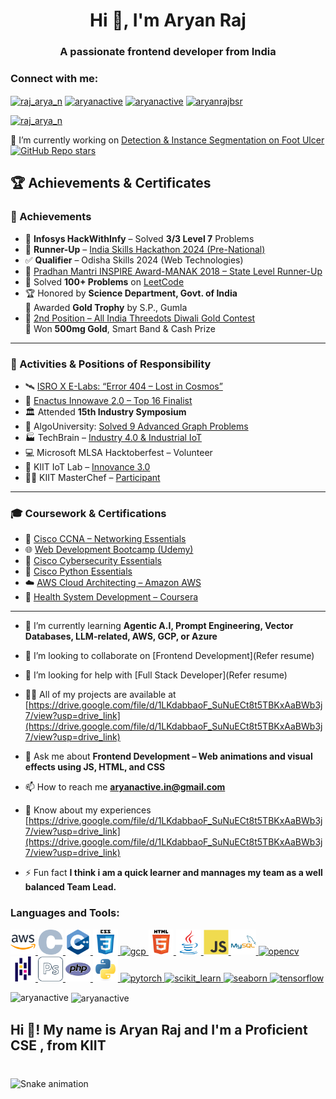 <h1 align="center">Hi 👋, I'm Aryan Raj</h1>
<h3 align="center">A passionate frontend developer from India</h3>

<h3 align="left">Connect with me:</h3>
<p align="left">
<a href="https://twitter.com/raj_arya_n" target="blank"><img align="center" src="https://raw.githubusercontent.com/rahuldkjain/github-profile-readme-generator/master/src/images/icons/Social/twitter.svg" alt="raj_arya_n" height="30" width="40" /></a>
<a href="https://linkedin.com/in/aryanactive" target="blank"><img align="center" src="https://raw.githubusercontent.com/rahuldkjain/github-profile-readme-generator/master/src/images/icons/Social/linked-in-alt.svg" alt="aryanactive" height="30" width="40" /></a>
<a href="https://fb.com/aryanactive" target="blank"><img align="center" src="https://raw.githubusercontent.com/rahuldkjain/github-profile-readme-generator/master/src/images/icons/Social/facebook.svg" alt="aryanactive" height="30" width="40" /></a>
<a href="https://instagram.com/aryanrajbsr" target="blank"><img align="center" src="https://raw.githubusercontent.com/rahuldkjain/github-profile-readme-generator/master/src/images/icons/Social/instagram.svg" alt="aryanrajbsr" height="30" width="40" /></a>
</p>

<p align="left">
  <a href="https://twitter.com/raj_arya_n" target="blank">
    <img src="https://img.shields.io/twitter/follow/raj_arya_n?logo=twitter&style=for-the-badge" alt="raj_arya_n" />
  </a>
</p>

 🔭 I’m currently working on [Detection & Instance Segmentation on Foot Ulcer](https://github.com/aryanactive/Instance_segmentation)
[![GitHub Repo stars](https://img.shields.io/github/stars/aryanactive/Instance_segmentation?style=social)](https://github.com/aryanactive/Instance_segmentation)

## 🏆 Achievements & Certificates

### 🔹 Achievements
- 🧠 **Infosys HackWithInfy** – Solved **3/3 Level 7** Problems  
- 🥈 **Runner-Up** – [India Skills Hackathon 2024 (Pre-National)](https://www.linkedin.com/posts/aryanactive_indiaskills-statelevel-aryanactive-activity-7188156758324834304-kRJl?utm_source=share&utm_medium=member_desktop&rcm=ACoAADakyPkBmR0jQ-8puQbgBJ0zXzVlj1wNq7Y)
- ✅ **Qualifier** – Odisha Skills 2024 (Web Technologies)  
- 🏅 [Pradhan Mantri INSPIRE Award-MANAK 2018 – State Level Runner-Up](https://example.com/inspire-award-cert)  
- 🔢 Solved **100+ Problems** on [LeetCode](https://leetcode.com/u/aryanactive/)  
- 🏆 Honored by **Science Department, Govt. of India**  
  🥇 Awarded **Gold Trophy** by S.P., Gumla  
- 🥈 [2nd Position – All India Threedots Diwali Gold Contest](https://example.com/threedots-cert)  
  🎁 Won **500mg Gold**, Smart Band & Cash Prize  

---

### 🔹 Activities & Positions of Responsibility
- 🛰️ [ISRO X E-Labs: “Error 404 – Lost in Cosmos”](https://drive.google.com/file/d/1aMMq_vf9k7ZNyaKakgT7rznJL_M3ppi2/view?usp=sharing)  
- 🧪 [Enactus Innowave 2.0 – Top 16 Finalist](https://drive.google.com/file/d/1H5AceFQywAmi_ncNOMMnwJPjxnvJOWzr/view?usp=sharing)  
- 🏛️ Attended **15th Industry Symposium**  
- 🔗 AlgoUniversity: [Solved 9 Advanced Graph Problems](https://drive.google.com/file/d/1XymqNbdRPBtjmvdv46PI_3l-KWtN2azO/view?usp=sharing)  
- 🏭 TechBrain – [Industry 4.0 & Industrial IoT](https://drive.google.com/file/d/1Bv8wX48EFmWGUghhMaQ7wVPhW4qQ4Hi0/view?usp=sharing)  
- 💻 Microsoft MLSA Hacktoberfest – Volunteer  
- 🔬 KIIT IoT Lab – [Innovance 3.0](https://drive.google.com/file/d/13os7_gUbqGxFpFm-pVG9Xlc4ZfM6Ig-7/view?usp=sharing)  
- 👨‍🍳 KIIT MasterChef – [Participant](https://drive.google.com/file/d/1UUT6iPjqvjdZb_nW55JaXuBAz-X22b5o/view?usp=sharing) 

---

### 🎓 Coursework & Certifications
- 📡 [Cisco CCNA – Networking Essentials](https://drive.google.com/file/d/1TF3hCwu_aaLMB1zexIipaSnJ1Nc7Q4pj/view?usp=sharing)  
- 🌐 [Web Development Bootcamp (Udemy)](https://example.com/web-dev-cert)  
- 🔐 [Cisco Cybersecurity Essentials](https://drive.google.com/file/d/1PcRdreiWbblcYcZyKwAP7K7s_P9kybDR/view?usp=sharing)  
- 🐍 [Cisco Python Essentials](https://drive.google.com/file/d/1weiKi7kAdSd1q_rTP_hYjn-mlgqR-fEj/view?usp=sharing)  
- ☁️ [AWS Cloud Architecting – Amazon AWS](https://example.com/aws-cert)  
- 🏥 [Health System Development – Coursera](https://drive.google.com/file/d/1MR6G_RlT3OUk1MeafA3rRMVYaiDXI1Ur/view?usp=sharing)

---

- 🌱 I’m currently learning **Agentic A.I, Prompt Engineering, Vector Databases, LLM-related, AWS, GCP, or Azure**

- 👯 I’m looking to collaborate on [Frontend Development](Refer resume)

- 🤝 I’m looking for help with [Full Stack Developer](Refer resume)

- 👨‍💻 All of my projects are available at [https://drive.google.com/file/d/1LKdabbaoF_SuNuECt8t5TBKxAaBWb3j7/view?usp=drive_link](https://drive.google.com/file/d/1LKdabbaoF_SuNuECt8t5TBKxAaBWb3j7/view?usp=drive_link)

- 💬 Ask me about **Frontend Development – Web animations and visual effects using JS, HTML, and CSS**

- 📫 How to reach me **aryanactive.in@gmail.com**

- 📄 Know about my experiences [https://drive.google.com/file/d/1LKdabbaoF_SuNuECt8t5TBKxAaBWb3j7/view?usp=drive_link](https://drive.google.com/file/d/1LKdabbaoF_SuNuECt8t5TBKxAaBWb3j7/view?usp=drive_link)

- ⚡ Fun fact **I think i am a quick learner and mannages my team as a well balanced Team Lead.**


<h3 align="left">Languages and Tools:</h3>
<p align="left"> <a href="https://aws.amazon.com" target="_blank" rel="noreferrer"> <img src="https://raw.githubusercontent.com/devicons/devicon/master/icons/amazonwebservices/amazonwebservices-original-wordmark.svg" alt="aws" width="40" height="40"/> </a> <a href="https://www.cprogramming.com/" target="_blank" rel="noreferrer"> <img src="https://raw.githubusercontent.com/devicons/devicon/master/icons/c/c-original.svg" alt="c" width="40" height="40"/> </a> <a href="https://www.w3schools.com/cpp/" target="_blank" rel="noreferrer"> <img src="https://raw.githubusercontent.com/devicons/devicon/master/icons/cplusplus/cplusplus-original.svg" alt="cplusplus" width="40" height="40"/> </a> <a href="https://www.w3schools.com/css/" target="_blank" rel="noreferrer"> <img src="https://raw.githubusercontent.com/devicons/devicon/master/icons/css3/css3-original-wordmark.svg" alt="css3" width="40" height="40"/> </a> <a href="https://cloud.google.com" target="_blank" rel="noreferrer"> <img src="https://www.vectorlogo.zone/logos/google_cloud/google_cloud-icon.svg" alt="gcp" width="40" height="40"/> </a> <a href="https://www.w3.org/html/" target="_blank" rel="noreferrer"> <img src="https://raw.githubusercontent.com/devicons/devicon/master/icons/html5/html5-original-wordmark.svg" alt="html5" width="40" height="40"/> </a> <a href="https://www.java.com" target="_blank" rel="noreferrer"> <img src="https://raw.githubusercontent.com/devicons/devicon/master/icons/java/java-original.svg" alt="java" width="40" height="40"/> </a> <a href="https://developer.mozilla.org/en-US/docs/Web/JavaScript" target="_blank" rel="noreferrer"> <img src="https://raw.githubusercontent.com/devicons/devicon/master/icons/javascript/javascript-original.svg" alt="javascript" width="40" height="40"/> </a> <a href="https://www.mysql.com/" target="_blank" rel="noreferrer"> <img src="https://raw.githubusercontent.com/devicons/devicon/master/icons/mysql/mysql-original-wordmark.svg" alt="mysql" width="40" height="40"/> </a> <a href="https://opencv.org/" target="_blank" rel="noreferrer"> <img src="https://www.vectorlogo.zone/logos/opencv/opencv-icon.svg" alt="opencv" width="40" height="40"/> </a> <a href="https://pandas.pydata.org/" target="_blank" rel="noreferrer"> <img src="https://raw.githubusercontent.com/devicons/devicon/2ae2a900d2f041da66e950e4d48052658d850630/icons/pandas/pandas-original.svg" alt="pandas" width="40" height="40"/> </a> <a href="https://www.photoshop.com/en" target="_blank" rel="noreferrer"> <img src="https://raw.githubusercontent.com/devicons/devicon/master/icons/photoshop/photoshop-line.svg" alt="photoshop" width="40" height="40"/> </a> <a href="https://www.php.net" target="_blank" rel="noreferrer"> <img src="https://raw.githubusercontent.com/devicons/devicon/master/icons/php/php-original.svg" alt="php" width="40" height="40"/> </a> <a href="https://www.python.org" target="_blank" rel="noreferrer"> <img src="https://raw.githubusercontent.com/devicons/devicon/master/icons/python/python-original.svg" alt="python" width="40" height="40"/> </a> <a href="https://pytorch.org/" target="_blank" rel="noreferrer"> <img src="https://www.vectorlogo.zone/logos/pytorch/pytorch-icon.svg" alt="pytorch" width="40" height="40"/> </a> <a href="https://scikit-learn.org/" target="_blank" rel="noreferrer"> <img src="https://upload.wikimedia.org/wikipedia/commons/0/05/Scikit_learn_logo_small.svg" alt="scikit_learn" width="40" height="40"/> </a> <a href="https://seaborn.pydata.org/" target="_blank" rel="noreferrer"> <img src="https://seaborn.pydata.org/_images/logo-mark-lightbg.svg" alt="seaborn" width="40" height="40"/> </a> <a href="https://www.tensorflow.org" target="_blank" rel="noreferrer"> <img src="https://www.vectorlogo.zone/logos/tensorflow/tensorflow-icon.svg" alt="tensorflow" width="40" height="40"/> </a> </p>

<p><img align="left" src="https://github-readme-stats.vercel.app/api/top-langs?username=aryanactive&show_icons=true&locale=en&layout=compact" alt="aryanactive" /></p>

<p>&nbsp;<img align="center" src="https://github-readme-stats.vercel.app/api?username=aryanactive&show_icons=true&locale=en" alt="aryanactive" /></p>


<h2 align="left">Hi 👋! My name is Aryan Raj and I'm a Proficient CSE , from KIIT</h2>

###


###

<br clear="both">

<img src="https://raw.githubusercontent.com/aryanactive/aryanactive/snake.yml" alt="Snake animation" />

###
